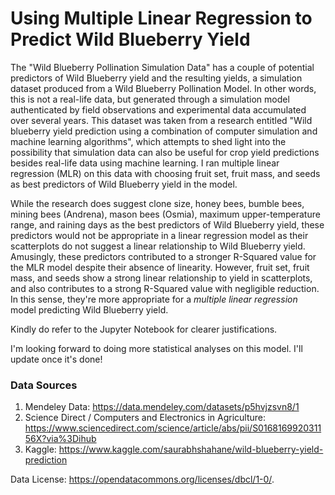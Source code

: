 # Using Multiple Linear Regression to Predict Wild Blueberry Yield

The "Wild Blueberry Pollination Simulation Data" has a couple of potential predictors of Wild Blueberry yield and the resulting yields, a simulation dataset produced from a Wild Blueberry Pollination Model. In other words, this is not a real-life data, but generated through a simulation model authenticated by field observations and experimental data accumulated over several years. This dataset was taken from a research entitled "Wild blueberry yield prediction using a combination of computer simulation and machine learning algorithms", which attempts to shed light into the possibility that simulation data can also be useful for crop yield predictions besides real-life data using machine learning. I ran multiple linear regression (MLR) on this data with choosing fruit set, fruit mass, and seeds as best predictors of Wild Blueberry yield in the model. 

While the research does suggest clone size, honey bees, bumble bees, mining bees (Andrena), mason bees (Osmia), maximum upper-temperature range, and raining days as the best predictors of Wild Blueberry yield, these predictors would not be appropriate in a linear regression model as their scatterplots do not suggest a linear relationship to Wild Blueberry yield. Amusingly, these predictors contributed to a stronger R-Squared value for the MLR model despite their absence of linearity. However, fruit set, fruit mass, and seeds show a strong linear relationship to yield in scatterplots, and also contributes to a strong R-Squared value with negligible reduction. In this sense, they're more appropriate for a *multiple linear regression* model predicting Wild Blueberry yield. 

Kindly do refer to the Jupyter Notebook for clearer justifications.

I'm looking forward to doing more statistical analyses on this model. I'll update once it's done!

### Data Sources 
1) Mendeley Data: https://data.mendeley.com/datasets/p5hvjzsvn8/1
2) Science Direct / Computers and Electronics in Agriculture: https://www.sciencedirect.com/science/article/abs/pii/S016816992031156X?via%3Dihub
3) Kaggle: https://www.kaggle.com/saurabhshahane/wild-blueberry-yield-prediction

Data License: https://opendatacommons.org/licenses/dbcl/1-0/.
